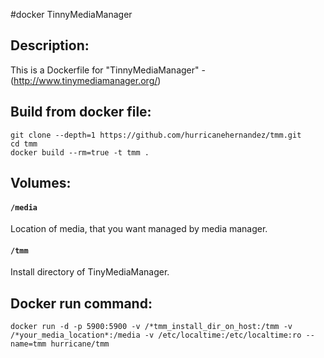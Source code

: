 #docker TinnyMediaManager

## Description:

This is a Dockerfile for "TinnyMediaManager" - (http://www.tinymediamanager.org/)

## Build from docker file:

```
git clone --depth=1 https://github.com/hurricanehernandez/tmm.git 
cd tmm
docker build --rm=true -t tmm . 
```

## Volumes:

#### `/media`

Location of media, that you want managed by media manager.

#### `/tmm`

Install directory of TinyMediaManager.

## Docker run command:

```
docker run -d -p 5900:5900 -v /*tmm_install_dir_on_host:/tmm -v /*your_media_location*:/media -v /etc/localtime:/etc/localtime:ro --name=tmm hurricane/tmm

```
